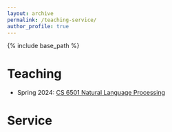 ```yaml
---
layout: archive
permalink: /teaching-service/
author_profile: true
---
```


{% include base_path %}

# Teaching
* Spring 2024: [CS 6501 Natural Language Processing](https://yumeng5.github.io/teaching/2024-spring-cs6501)

# Service
